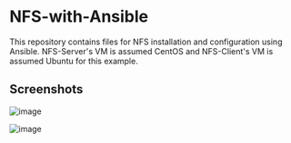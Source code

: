 # NFS-with-Ansible
This repository contains files for NFS installation and configuration using Ansible. NFS-Server's VM is assumed CentOS and NFS-Client's VM is assumed Ubuntu for this example.

## Screenshots
![image](https://user-images.githubusercontent.com/61652081/122637078-64b3c500-d0f5-11eb-9e69-4c5d9dce6bff.png)

![image](https://user-images.githubusercontent.com/61652081/122637086-76956800-d0f5-11eb-89b0-82599e08423a.png)
